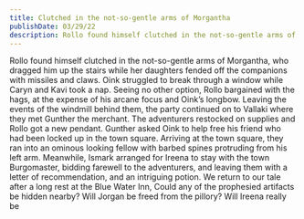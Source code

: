 ```yaml
---
title: Clutched in the not-so-gentle arms of Morgantha
publishDate: 03/29/22
description: Rollo found himself clutched in the not-so-gentle arms of Morgantha, who dragged him up the stairs while her daughters fended off the companions with missiles and claws...
---
```


Rollo found himself clutched in the not-so-gentle arms of Morgantha, who dragged him up the stairs while her daughters fended off the companions with missiles and claws. Oink struggled to break through a window while Caryn and Kavi took a nap. Seeing no other option, Rollo bargained with the hags, at the expense of his arcane focus and Oink’s longbow. Leaving the events of the windmill behind them, the party continued on to Vallaki where they met Gunther the merchant. The adventurers restocked on supplies and Rollo got a new pendant. Gunther asked Oink to help free his friend who had been locked up in the town square. Arriving at the town square, they ran into an ominous looking fellow with barbed spines protruding from his left arm. Meanwhile, Ismark arranged for Ireena to stay with the town Burgomaster, bidding farewell to the adventurers, and leaving them with a letter of recommendation, and an intriguing potion. We return to our tale after a long rest at the Blue Water Inn, Could any of the prophesied artifacts be hidden nearby? Will Jorgan be freed from the pillory? Will Ireena really be
